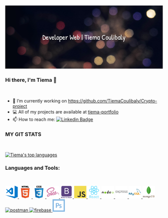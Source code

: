 ![top banner](light3.jpg)


### Hi there, I'm Tiema 👋
<br/>



- 🔭 I’m currently working on https://github.com/TiemaCoulibaly/Crypto-project
- 💻 All of my projects are available at [tiema-portfolio](https://tiema-resume.web.app/)
- 📫 How to reach me: [![Linkedin Badge](https://img.shields.io/badge/-Tiema-blue?style=plastic-square&logo=Linkedin&logoColor=white&link)](https://www.linkedin.com/in/tiema-coulibaly-063b94195/)




### MY GIT STATS

<br/>

[![Tiema's top languages](https://github-readme-stats.vercel.app/api/top-langs/?username=TiemaCoulibaly&theme=blue-green)](https://github.com/TiemaCoulibaly/github-readme-stats)


### Languages and Tools:

<br/>

<p align="left">
  <a href="https://code.visualstudio.com/" target="_blank">
  <img 
       alt="Visual Studio Code" width="40" height="40"
       src="https://raw.githubusercontent.com/github/explore/80688e429a7d4ef2fca1e82350fe8e3517d3494d/topics/visual-studio-code/visual-studio-code.png" />
  </a>
   <a href="https://www.w3.org/html/" target="_blank"> <img
         src="https://raw.githubusercontent.com/devicons/devicon/master/icons/html5/html5-original-wordmark.svg"
         alt="html5" width="40" height="40" /> </a>
   <a href="https://www.w3schools.com/css/" target="_blank"> <img
         src="https://raw.githubusercontent.com/devicons/devicon/master/icons/css3/css3-original-wordmark.svg"
         alt="css3" width="40" height="40" /> </a>
   <a href="https://sass-lang.com" target="_blank"> <img
         src="https://raw.githubusercontent.com/devicons/devicon/master/icons/sass/sass-original.svg" alt="sass"
         width="40" height="40" /> </a>
   <a href="https://getbootstrap.com" target="_blank"> <img
         src="https://raw.githubusercontent.com/devicons/devicon/master/icons/bootstrap/bootstrap-plain-wordmark.svg"
         alt="bootstrap" width="40" height="40" /> </a>
   <a href="https://developer.mozilla.org/en-US/docs/Web/JavaScript" target="_blank"> <img
         src="https://raw.githubusercontent.com/devicons/devicon/master/icons/javascript/javascript-original.svg"
         alt="javascript" width="40" height="40" /> </a>
   <a href="https://reactjs.org/" target="_blank"> <img
         src="https://raw.githubusercontent.com/devicons/devicon/master/icons/react/react-original-wordmark.svg"
         alt="react" width="40" height="40" /> </a>
   <a href="https://nodejs.org" target="_blank"> <img
         src="https://raw.githubusercontent.com/devicons/devicon/master/icons/nodejs/nodejs-original-wordmark.svg"
         alt="nodejs" width="40" height="40" /> </a>
   <a href="https://expressjs.com" target="_blank"> <img
         src="https://raw.githubusercontent.com/devicons/devicon/master/icons/express/express-original-wordmark.svg"
         alt="express" width="40" height="40" /> </a>
   <a href="https://www.mysql.com/" target="_blank"> <img
         src="https://raw.githubusercontent.com/devicons/devicon/master/icons/mysql/mysql-original-wordmark.svg"
         alt="mysql" width="40" height="40" /> </a>
   <a href="https://www.mongodb.com/" target="_blank"> <img
         src="https://raw.githubusercontent.com/devicons/devicon/master/icons/mongodb/mongodb-original-wordmark.svg"
         alt="mongodb" width="40" height="40" /> </a>
   <a href="https://postman.com" target="_blank"> <img
         src="https://www.vectorlogo.zone/logos/getpostman/getpostman-icon.svg" alt="postman" width="40" height="40" />
   </a>
  <a href="https://firebase.google.com/" target="_blank"> <img src="https://www.vectorlogo.zone/logos/firebase/firebase-icon.svg" alt="firebase" width="40" height="40"/> </a>
  <a href="https://www.photoshop.com/en" target="_blank"> <img src="https://raw.githubusercontent.com/devicons/devicon/master/icons/photoshop/photoshop-line.svg" alt="photoshop" width="40" height="40"/> </a>
</p>
